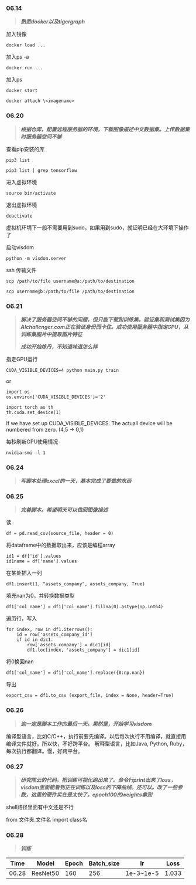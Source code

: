 ### 06.14

> ***熟悉docker以及tigergraph***

加入镜像
```
docker load ...
```

加入ps -a
```
docker run ...
```

加入ps
```
docker start
```
```
docker attach \<imagename>
```

### 06.20

> ***根据仓库，配置远程服务器的环境，下载图像描述中文数据集。上传数据集时服务器空间不够***

查看pip安装的库

```
pip3 list
```

```
pip3 list | grep tensorflow
```

进入虚拟环境

```
source bin/activate
```

退出虚拟环境

```
deactivate
```

虚拟机环境下一般不需要用到sudo。如果用到sudo，就证明已经在大环境下操作了

启动visdom

```
python -m visdom.server
```

ssh 传输文件

```
scp /path/to/file username@a:/path/to/destination
```

```
scp username@b:/path/to/file /path/to/destination
```


### 06.21

> ***解决了服务器空间不够的问题，但只能下载到训练集。验证集和测试集因为AIchallenger.com正在验证身份而卡住。成功使用服务器中指定GPU，从训练集图片中提取图片特征***
>
> ***成功开始炼丹，不知道味道怎么样***

指定GPU运行

```
CUDA_VISIBLE_DEVICES=4 python main.py train
```

or

```
import os
os.environ['CUDA_VISIBLE_DEVICES']='2'
```

```
import torch as th
th.cuda.set_device(1)
```

If we have set up CUDA_VISIBLE_DEVICES. The actuall device will be numbered from zero. (4,5 -> 0,1)

每秒刷新GPU使用情况

```
nvidia-smi -l 1
```

### 06.24

> ***写脚本处理excel的一天，基本完成了要做的东西***

### 06.25

> ***完善脚本。希望明天可以做回图像描述***

读

```
df = pd.read_csv(source_file, header = 0)
```

将dataframe中的数据取出来，应该是编程array

```
id1 = df['id'].values
id1name = df['name'].values
```

在某处插入一列

```
df1.insert(1, "assets_company", assets_company, True)
```

填充nan为0，并转换数据类型

```
df1['col_name'] = df1['col_name'].fillna(0).astype(np.int64)
```

遍历行，写入

```
for index, row in df1.iterrows():
    id = row['assets_company_id']
    if id in dic1:
        row['assets_company'] = dic1[id]
        df1.loc[index, 'assets_company'] = dic1[id]
```

将0换回nan

```
df1['col_name'] = df1['col_name'].replace({0:np.nan})
```

导出

```
export_csv = df1.to_csv (export_file, index = None, header=True)
```

### 06.26

> ***这一定是脚本工作的最后一天。果然是，开始学习visdom***

编译型语言，比如C/C++，执行前要先编译。以后每次执行不用编译，就直接用编译文件就好。所以快，不好跨平台。
解释型语言，比如Java, Python, Ruby，每次执行都翻译。慢，好跨平台。

### 06.27

> ***研究陈云的代码。把训练可视化跑出来了。命令行print出来了loss，visdom里面能看到正在训练以及loss的下降曲线。还可以。改了一些参数，这里的硬件实在是太快了。epoch100的weights拿到***

shell路径里面有中文还是不行

from 文件夹.文件名 import class名

### 06.28

> ***训练***

|Time|Model|Epoch|Batch_size|lr|Loss|
|--|---|----|---|---|----|
|06.28|ResNet50|160|256|1e-3~1e-5|1.033|
